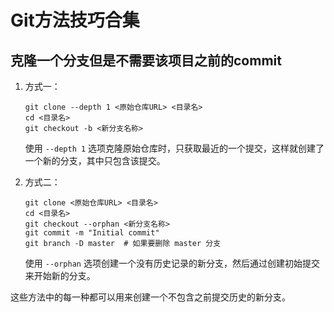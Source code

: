 # Git方法技巧合集

## 克隆一个分支但是不需要该项目之前的commit

1. 方式一：

   ```
   git clone --depth 1 <原始仓库URL> <目录名>
   cd <目录名>
   git checkout -b <新分支名称>
   ```

   使用 `--depth 1` 选项克隆原始仓库时，只获取最近的一个提交，这样就创建了一个新的分支，其中只包含该提交。

2. 方式二：

   ```
   git clone <原始仓库URL> <目录名>
   cd <目录名>
   git checkout --orphan <新分支名称>
   git commit -m "Initial commit"
   git branch -D master  # 如果要删除 master 分支
   ```

   使用 `--orphan` 选项创建一个没有历史记录的新分支，然后通过创建初始提交来开始新的分支。

这些方法中的每一种都可以用来创建一个不包含之前提交历史的新分支。
